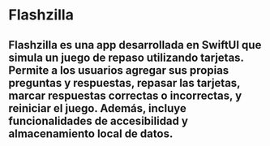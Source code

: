 # Flashzilla
## Flashzilla es una app desarrollada en SwiftUI que simula un juego de repaso utilizando tarjetas. Permite a los usuarios agregar sus propias preguntas y respuestas, repasar las tarjetas, marcar respuestas correctas o incorrectas, y reiniciar el juego. Además, incluye funcionalidades de accesibilidad y almacenamiento local de datos.
